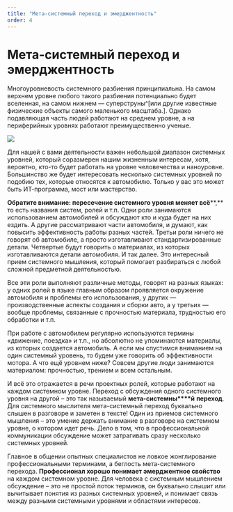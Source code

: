 ```yaml
---
title: "Мета-системный переход и эмерджентность"
order: 4
---
```


# Мета-системный переход и эмерджентность

Многоуровневость системного разбиения принципиальна. На самом верхнем уровне любого такого разбиения потенциально будет вселенная, на самом нижнем — суперструны^[или другие известные физические объекты самого маленького масштаба.]. Однако подавляющая часть людей работают на среднем уровне, а на периферийных уровнях работают преимущественно ученые.

![](/ru/systems-thinking-introduction/27.png)

Для нашей с вами деятельности важен небольшой диапазон системных уровней, который соразмерен нашим жизненным интересам, хотя, вероятно, кто-то будет работать на уровне человечества и наноуровне. Большинство же будет интересовать несколько системных уровней по подобию тех, которые относятся к автомобилю. Только у вас это может быть ИТ-программа, мост или мастерство.

**Обратите внимание: пересечение системного уровня меняет всё****,** то есть названия систем, ролей и т.п. Одни роли занимаются использованием автомобилей и обсуждают кто и куда будет на них ездить. А другие рассматривают части автомобиля, и думают, как повысить эффективность работы разных частей. Третьи роли ничего не говорят об автомобиле, а просто изготавливают стандартизированные детали. Четвертые будут говорить о материалах, из которых изготавливаются детали автомобиля. И так далее. Это интересный прием системного мышления, который помогает разбираться с любой сложной предметной деятельностью.

Все эти роли выполняют различные методы, говорят на разных языках: у одних ролей в языке главным образом проявляется окружение автомобиля и проблемы его использования, у других — производственные аспекты создания и сборки авто, а у третьих — вообще проблемы, связанные с прочностью материала, трудностью его обработки и т.п.

При работе с автомобилем регулярно используются термины «движение, поездка» и т.п., но абсолютно не упоминаются материалы, из которых создается автомобиль. А если мы спустимся вниманием на один системный уровень, то будем уже говорить об эффективности мотора. А что ещё уровнем ниже? Совсем другие люди занимаются материалом: прочностью, трением и всем остальным.

И всё это отражается в речи проектных ролей, которые работают на каждом системном уровне. Переход с обсуждения одного системного уровня на другой – это так называемый **мета-системны****й** **переход**. Для системного мыслителя мета-системный переход буквально слышен в разговоре и заметен в тексте! Один из приемов системного мышления – это умение держать внимание в разговоре на системном уровне, о котором идет речь. Дело в том, что в профессиональной коммуникации обсуждение может затрагивать сразу несколько системных уровней.

Главное в общении опытных специалистов не ловкое жонглирование профессиональными терминами, а беглость мета-системного перехода. **Профессионал хорошо понимает эмерджентное свойство** на каждом системном уровне. Для человека с системным мышлением обсуждение – это не простой поток терминов, он буквально слышит или вычитывает понятия из разных системных уровней, и понимает связь между разными системными уровнями и областями интересов.